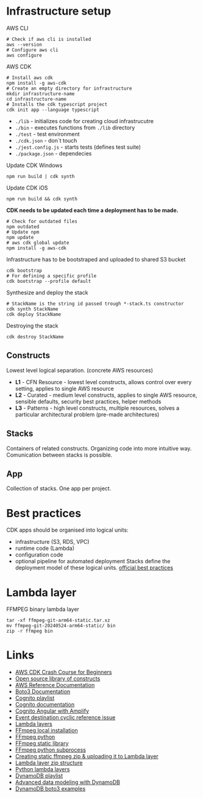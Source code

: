 # Infrastructure setup
AWS CLI 
```shell
# Check if aws cli is installed
aws --version
# Configure aws cli
aws configure
```
AWS CDK
```shell
# Install aws cdk
npm install -g aws-cdk
# Create an empty directory for infrastructure
mkdir infrastructure-name
cd infrastructure-name
# Installs the cdk typescript project
cdk init app --language typescript 
```
- `./lib` - initializes code for creating cloud infrastrucutre
- `./bin` - executes functions from `./lib` directory
- `./test` - test environment
- `./cdk.json` - don\`t touch 
- `./jest.config.js` - starts tests (defines test suite)
- `./package.json` - dependecies

Update CDK Windows
```shell
npm run build | cdk synth
```
Update CDK iOS
```shell
npm run build && cdk synth
```
**CDK needs to be updated each time a deployment has to be made.**
```shell
# Check for outdated files
npm outdated
# Update npm
npm update
# aws cdk global update
npm install -g aws-cdk
```
Infrastructure has to be bootstraped and uploaded to shared S3 bucket
```shell
cdk bootstrap
# For defining a specific profile
cdk bootstrap --profile default
```
Synthesize and deploy the stack
```shell
# StackName is the string id passed trough *-stack.ts constructor
cdk synth StackName
cdk deploy StackName
```
Destroying the stack
```shell
cdk destroy StackName
```
## Constructs
Lowest level logical separation. (concrete AWS resources)
- **L1** - CFN Resource - lowest level constructs, allows control over every setting, applies to single AWS resource
- **L2** - Curated - medium level constructs, applies to single AWS resource, sensible defaults, security best practices, helper methods
- **L3** - Patterns - high level constructs, multiple resources, solves a particular architectural problem (pre-made architectures)

## Stacks 
Containers of related constructs. Organizing code into more intuitive way. Comunication between stacks is possible. 
## App
Collection of stacks. One app per project.
# Best practices
CDK apps should be organised into logical units:
- infrastructure (S3, RDS, VPC)
- runtime code (Lambda)
- configuration code
- optional pipeline for automated deployment
Stacks define the deployment model of these logical units.
[official best practices](https://docs.aws.amazon.com/cdk/v2/guide/best-practices.html)

# Lambda layer
FFMPEG binary lambda layer
```shell
tar -xf ffmpeg-git-arm64-static.tar.xz
mv ffmpeg-git-20240524-arm64-static/ bin
zip -r ffmpeg bin
```

# Links
- [AWS CDK Crash Course for Beginners](https://www.youtube.com/watch?v=D4Asp5g4fp8)
- [Open source library of constructs](https://constructs.dev/)
- [AWS Reference Documentation](https://docs.aws.amazon.com/cdk/api/v2/docs/aws-construct-library.html)
- [Boto3 Documentation](https://boto3.amazonaws.com/v1/documentation/api/latest/index.html)
- [Cognito playlist](https://www.youtube.com/watch?v=oFSU6rhFETk&list=PL9nWRykSBSFhOPUJaA4uaKfroosVbUZX9)
- [Cognito documentation](https://docs.aws.amazon.com/cdk/api/v2/docs/aws-cdk-lib.aws_cognito-readme.html)
- [Cognito Angular with Amplify](https://resonant-cement-f3c.notion.site/Implementing-Amazon-Cognito-Authentication-in-Angular-using-AWS-Amplify-dc88cce964d34fb0b41417d76d61efe0)
- [Event destination cyclic reference issue](https://github.com/aws/aws-cdk/issues/11245)
- [Lambda layers](https://www.youtube.com/watch?v=jyuZDkiHe2Q)
- [FFmpeg local installation](https://www.youtube.com/watch?v=IECI72XEox0)
- [FFmpeg python](https://www.youtube.com/watch?v=ucXTQ0V8qMA)
- [FFmpeg static library](https://www.johnvansickle.com/ffmpeg/)
- [FFmpeg python subprocess](https://www.youtube.com/watch?v=ucXTQ0V8qMA&t=327s)
- [Creating static ffmpeg zip & uploading it to Lambda layer](https://www.youtube.com/watch?v=NQMC1du9pxg)
- [Lambda layer zip structure](https://docs.aws.amazon.com/lambda/latest/dg/packaging-layers.html)
- [Python lambda layers](https://docs.aws.amazon.com/lambda/latest/dg/python-layers.html)
- [DynamoDB playlist](https://www.youtube.com/playlist?list=PL9nWRykSBSFi5QD8ssI0W5odL9S0309E2)
- [Advanced data modeling with DynamoDB](https://www.youtube.com/watch?v=PVUofrFiS_A)
- [DynamoDB boto3 examples](https://www.fernandomc.com/posts/ten-examples-of-getting-data-from-dynamodb-with-python-and-boto3/)
